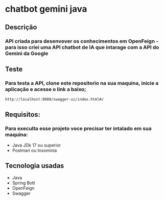 # chatbot gemini java

## Descrição
### API criada para desenvover os conhecimentos em OpenFeign  - para isso criei uma API chatbot de IA que intarage com a API do Gemini da Google

## Teste
### Para testa a API, clone este repositorio na sua maquina, inicie a aplicação e acesse o link a baixo;

~~~
http://localhost:8080/swagger-ui/index.html#/
~~~

## Requisitos:
### Para execulta esse projeto voce precisar ter intalado em sua maquina:

* Java JDk 17 ou superior
* Postman ou Insominia

## Tecnologia usadas

* Java
* Spring Bott
* OpenFeign
* Swagger
